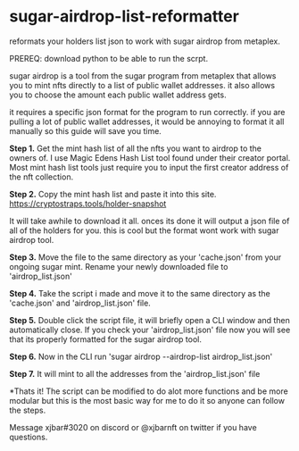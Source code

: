 # sugar-airdrop-list-reformatter
reformats your holders list json to work with sugar airdrop from metaplex.

PREREQ: download python to be able to run the scrpt.

sugar airdrop is a tool from the sugar program from metaplex that allows you to mint nfts directly to a list of public wallet addresses. it also allows you to choose the amount each public wallet address gets.

it requires a specific json format for the program to run correctly. if you are pulling a lot of public wallet addresses, it would be annoying to format it all manually so this guide will save you time.

**Step 1.** Get the mint hash list of all the nfts you want to airdrop to the owners of. I use Magic Edens Hash List tool found under their creator portal. Most mint hash list tools just require you to input the first creator address of the nft collection.

**Step 2.** Copy the mint hash list and paste it into this site.
https://cryptostraps.tools/holder-snapshot

It will take awhile to download it all. onces its done it will output a json file of all of the holders for you. this is cool but the format wont work with sugar airdrop tool.

**Step 3.** Move the file to the same directory as your 'cache.json' from your ongoing sugar mint. Rename your newly downloaded file to 'airdrop_list.json'

**Step 4.** Take the script i made and move it to the same directory as the 'cache.json' and 'airdrop_list.json' file.

**Step 5.** Double click the script file, it will briefly open a CLI window and then automatically close. If you check your 'airdrop_list.json' file now you will see that its properly formatted for the sugar airdrop tool.

**Step 6.** Now in the CLI run 'sugar airdrop --airdrop-list airdrop_list.json'

**Step 7.** It will mint to all the addresses from the 'airdrop_list.json' file

*Thats it! The script can be modified to do alot more functions and be more modular but this is the most basic way for me to do it so anyone can follow the steps.

Message xjbar#3020 on discord or @xjbarnft on twitter if you have questions.
